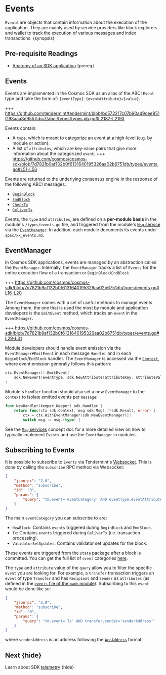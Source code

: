 <!--
order: 9
-->

# Events

`Event`s are objects that contain information about the execution of the application. They are mainly used by service providers like block explorers and wallet to track the execution of various messages and index transactions. {synopsis}

## Pre-requisite Readings

- [Anatomy of an SDK application](../basics/app-anatomy.md) {prereq}

## Events

Events are implemented in the Cosmos SDK as an alias of the ABCI `Event` type and
take the form of: `{eventType}.{eventAttribute}={value}`.

+++ https://github.com/tendermint/tendermint/blob/bc572217c07b90ad9cee851f193aaa8e9557cbc7/abci/types/types.pb.go#L2187-L2193

Events contain:

- A `type`, which is meant to categorize an event at a high-level (e.g. by module or action).
- A list of `attributes`, which are key-value pairs that give more information about
  the categorized `event`.
  +++ https://github.com/cosmos/cosmos-sdk/blob/7d7821b9af132b0f6131640195326aa02b6751db/types/events.go#L51-L56

Events are returned to the underlying consensus engine in the response of the following ABCI messages:

- [`BeginBlock`](./baseapp.md#beginblock)
- [`EndBlock`](./baseapp.md#endblock)
- [`CheckTx`](./baseapp.md#checktx)
- [`DeliverTx`](./baseapp.md#delivertx)

Events, the `type` and `attributes`, are defined on a **per-module basis** in the module's
`/types/events.go` file, and triggered from the module's [`Msg` service](../building-modules/msg-services.md)
via the [`EventManager`](#eventmanager). In addition, each module documents its events under
`spec/xx_events.md`.

## EventManager

In Cosmos SDK applications, events are managed by an abstraction called the `EventManager`.
Internally, the `EventManager` tracks a list of `Events` for the entire execution flow of a
transaction or `BeginBlock`/`EndBlock`.

+++ https://github.com/cosmos/cosmos-sdk/blob/7d7821b9af132b0f6131640195326aa02b6751db/types/events.go#L16-L20

The `EventManager` comes with a set of useful methods to manage events. Among them, the one that is
used the most by module and application developers is the `EmitEvent` method, which tracks
an `event` in the `EventManager`.

+++ https://github.com/cosmos/cosmos-sdk/blob/7d7821b9af132b0f6131640195326aa02b6751db/types/events.go#L29-L31

Module developers should handle event emission via the `EventManager#EmitEvent` in each message
`Handler` and in each `BeginBlock`/`EndBlock` handler. The `EventManager` is accessed via
the [`Context`](./context.md), where event emission generally follows this pattern:

```go
ctx.EventManager().EmitEvent(
    sdk.NewEvent(eventType, sdk.NewAttribute(attributeKey, attributeValue)),
)
```

Module's `handler` function should also set a new `EventManager` to the `context` to isolate emitted events per `message`:
```go
func NewHandler(keeper Keeper) sdk.Handler {
    return func(ctx sdk.Context, msg sdk.Msg) (*sdk.Result, error) {
        ctx = ctx.WithEventManager(sdk.NewEventManager())
        switch msg := msg.(type) {
```

See the [`Msg` services](../building-modules/msg-services.md) concept doc for a more detailed
view on how to typically implement `Events` and use the `EventManager` in modules.

## Subscribing to Events

It is possible to subscribe to `Events` via Tendermint's [Websocket](https://tendermint.com/docs/app-dev/subscribing-to-events-via-websocket.html#subscribing-to-events-via-websocket).
This is done by calling the `subscribe` RPC method via Websocket:

```json
{
    "jsonrpc": "2.0",
    "method": "subscribe",
    "id": "0",
    "params": {
        "query": "tm.event='eventCategory' AND eventType.eventAttribute='attributeValue'"
    }
}
```

The main `eventCategory` you can subscribe to are:

- `NewBlock`: Contains `events` triggered during `BeginBlock` and `EndBlock`.
- `Tx`: Contains `events` triggered during `DeliverTx` (i.e. transaction processing).
- `ValidatorSetUpdates`: Contains validator set updates for the block.

These events are triggered from the `state` package after a block is committed. You can get the
full list of `event` categories [here](https://godoc.org/github.com/tendermint/tendermint/types#pkg-constants).

The `type` and `attribute` value of the `query` allow you to filter the specific `event` you are looking for. For example, a `transfer` transaction triggers an `event` of type `Transfer` and has `Recipient` and `Sender` as `attributes` (as defined in the [`events` file of the `bank` module](https://github.com/cosmos/cosmos-sdk/blob/master/x/bank/types/events.go)). Subscribing to this `event` would be done like so:

```json
{
    "jsonrpc": "2.0",
    "method": "subscribe",
    "id": "0",
    "params": {
        "query": "tm.event='Tx' AND transfer.sender='senderAddress'"
    }
}
```

where `senderAddress` is an address following the [`AccAddress`](../basics/accounts.md#addresses) format.

## Next {hide}

Learn about SDK [telemetry](./telemetry.md) {hide}
